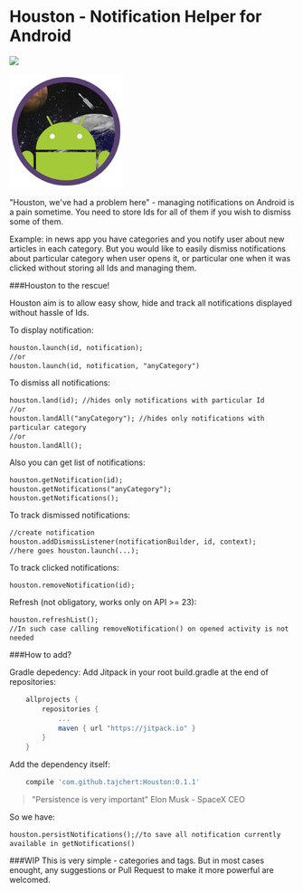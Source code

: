 # Houston - Notification Helper for Android
[![](https://jitpack.io/v/tajchert/Houston.svg)](https://jitpack.io/#tajchert/Houston)

<img src="img/icon_library.jpg" width="200" height="200" alt="Mission Patch"/>

"Houston, we've had a problem here" - managing notifications on Android is a pain sometime. You need to store Ids for all of them if you wish to dismiss some of them.

Example: in news app you have categories and you notify user about new articles in each category. But you would like to easily dismiss notifications about particular category when user opens it, or particular one when it was clicked without storing all Ids and managing them.

###Houston to the rescue!

Houston aim is to allow easy show, hide and track all notifications displayed without hassle of Ids.



To display notification:
```
houston.launch(id, notification);
//or
houston.launch(id, notification, "anyCategory")
```

To dismiss all notifications:

```
houston.land(id); //hides only notifications with particular Id
//or
houston.landAll("anyCategory"); //hides only notifications with particular category
//or
houston.landAll();
```

Also you can get list of notifications:
```
houston.getNotification(id);
houston.getNotifications("anyCategory");
houston.getNotifications();
```

To track dismissed notifications:
```
//create notification
houston.addDismissListener(notificationBuilder, id, context);
//here goes houston.launch(...);
```

To track clicked notifications:
```
houston.removeNotification(id);
```


Refresh (not obligatory, works only on API >= 23):
```
houston.refreshList();
//In such case calling removeNotification() on opened activity is not needed
```

###How to add?

Gradle depedency:
Add Jitpack in your root build.gradle at the end of repositories:
```gradle
	allprojects {
		repositories {
			...
			maven { url "https://jitpack.io" }
		}
	}
```
Add the dependency itself:
```gradle
    compile 'com.github.tajchert:Houston:0.1.1'
```

>"Persistence is very important" Elon Musk - SpaceX CEO

So we have:
```
houston.persistNotifications();//to save all notification currently available in getNotifications()
```

###WIP
This is very simple - categories and tags. But in most cases enought, any suggestions or Pull Request to make it more powerful are welcomed.
